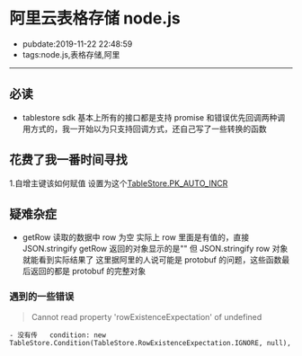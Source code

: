 # 阿里云表格存储 node.js

- pubdate:2019-11-22 22:48:59
- tags:node.js,表格存储,阿里

---

## 必读

- tablestore sdk 基本上所有的接口都是支持 promise 和错误优先回调两种调用方式的，我一开始以为只支持回调方式，还自己写了一些转换的函数

## 花费了我一番时间寻找

1.自增主键该如何赋值 设置为这个[TableStore.PK_AUTO_INCR](https://github.com/aliyun/aliyun-tablestore-nodejs-sdk/blob/master/samples/primarykey.js)

## 疑难杂症

- getRow 读取的数据中 row 为空
  实际上 row 里面是有值的，直接 JSON.stringify getRow 返回的对象显示的是"" 但 JSON.stringify row 对象就能看到实际结果了
  这里据阿里的人说可能是 protobuf 的问题，这些函数最后返回的都是 protobuf 的完整对象

### 遇到的一些错误

> Cannot read property 'rowExistenceExpectation' of undefined

```
- 没有传   condition: new TableStore.Condition(TableStore.RowExistenceExpectation.IGNORE, null),
```
